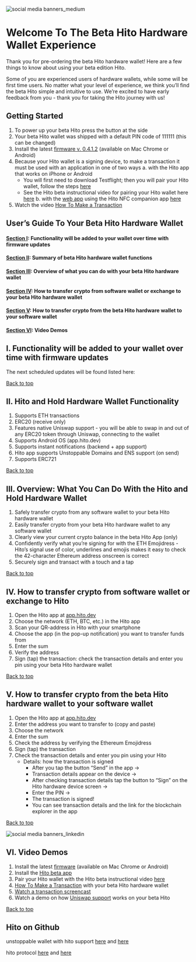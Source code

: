 ![social media banners_medium](https://user-images.githubusercontent.com/41199341/210452310-6285d50b-922f-4ee3-83cb-2918e2681533.png)


# Welcome To The Beta Hito Hardware Wallet Experience #
Thank you for pre-ordering the beta Hito hardware wallet! Here are a few things to know about using your beta edition Hito.

Some of you are experienced users of hardware wallets, while some will be first time users. No matter what your level of experience, we think you’ll find the beta Hito simple and intuitive to use. We’re excited to have early feedback from you -  thank you for taking the Hito journey with us!

## Getting Started ##
1. To power up your beta Hito press the button at the side
4. Your beta Hito wallet was shipped with a default PIN code of 111111 (this can be changed)
5. Install the latest [firmware v. 0.4.1.2](https://fota.hito.xyz) (available on Mac Chrome or Android)
6. Because your Hito wallet is a signing device, to make a transaction it must be used with an application in one of two ways
   a. with the Hito app that works on iPhone or Android
      - You will first need to download Testflight; then you will pair your Hito wallet, follow the steps [here](https://testflight.apple.com/join/0fOZD2hD)
      - See the Hito beta instructional video for pairing your Hito wallet here [here](https://youtube.com/shorts/pHPlrf77LZs)
  b. with the [web app](app.hito.dev) using the Hito NFC companion app [here](https://testflight.apple.com/join/kDWUnQGq)
7. Watch the video [How To Make a Transaction](https://youtube.com/shorts/eQMrfLVqmuE)


## User’s Guide To Your Beta Hito Hardware Wallet ##

#### [Section I](https://github.com/hito-xyz/docs/tree/main/Hito%20User's%20Guide#i--functionality-will-be-added-to-your-wallet-over-time-with-firmware-updates): Functionality will be added to your wallet over time with firmware updates ####
#### [Section II](https://github.com/hito-xyz/docs/edit/main/Hito%20User's%20Guide/README.md#ii-beta-hito-hardware-wallet-functionality): Summary of beta Hito hardware wallet functions ####
#### [Section III](https://github.com/hito-xyz/docs/edit/main/Hito%20User's%20Guide/README.md#iii-overview-what-you-can-do-with-the-beta-hito-hardware-wallet): Overview of what you can do with your beta Hito hardware wallet ####
#### [Section IV](https://github.com/hito-xyz/docs/edit/main/Hito%20User's%20Guide/README.md#v-how-to-transfer-crypto-from-the-beta-hito-hardware-wallet-to-your-software-wallet): How to transfer crypto from software wallet or exchange to your beta Hito hardware wallet ####
#### [Section V](https://github.com/hito-xyz/docs/edit/main/Hito%20User's%20Guide/README.md#v-how-to-transfer-crypto-from-the-beta-hito-hardware-wallet-to-your-software-wallet): How to  transfer crypto from the beta Hito hardware wallet to your software wallet ####
#### [Section VI](https://github.com/hito-xyz/docs/edit/main/Hito%20User's%20Guide/README.md#vi--video-demos): Video Demos


## I.  Functionality will be added to your wallet over time with firmware updates ## 
The next scheduled updates will be found listed here: 
     
 


[Back to top](https://github.com/hito-xyz/docs/edit/main/Hito%20User's%20Guide/README.md#users-guide-to-your-beta-hito-hardware-wallet)


## II.  Hito and Hold Hardware Wallet Functionality ##

1. Supports ETH transactions
2. ERC20 (receive only)
3. Features native Uniswap support - you will be able to swap in and out of any ERC20 token through Uniswap, connecting to the wallet
4. Supports Android OS (app.hito.dev)
5. Supports instant notifications (backend + app support)
6. Hito app supports Unstoppable Domains and ENS support (on send) 
7. Supports ERC721 

[Back to top](https://github.com/hito-xyz/docs/edit/main/Hito%20User's%20Guide/README.md#users-guide-to-your-beta-hito-hardware-wallet)


## III.  Overview: What You Can Do With the Hito and Hold Hardware Wallet ##

1. Safely transfer crypto from any software wallet to your beta Hito hardware wallet
2. Easily transfer crypto from your beta Hito hardware wallet to any software wallet
3. Clearly view your current crypto balance in the beta Hito App (only)
4. Confidently verify what you’re signing for with the ETH Emojidress -  Hito’s signal use of color, underlines and emojis makes it easy to check the 42-character Ethereum address onscreen is correct 
5. Securely  sign and transact with a touch and a tap

[Back to top](https://github.com/hito-xyz/docs/edit/main/Hito%20User's%20Guide/README.md#users-guide-to-your-beta-hito-hardware-wallet)


## IV. 	How to transfer crypto from software wallet or exchange to Hito ##

1. Open the Hito app at [app.hito.dev](https://app.hito.dev/)
2. Choose the network (ETH, BTC, etc.) in the Hito app
3. Scan your QR-address in Hito with your smartphone
4. Choose the app (in the pop-up notification) you want to transfer funds from
5. Enter the sum 
6. Verify the address 
7. Sign (tap) the transaction: check the transaction details and enter you pin using your beta Hito hardware wallet

[Back to top](https://github.com/hito-xyz/docs/edit/main/Hito%20User's%20Guide/README.md#users-guide-to-your-beta-hito-hardware-wallet)


## V. 	How to transfer crypto from the beta Hito hardware wallet to your software wallet ## 

1. Open the Hito app at [app.hito.dev](https://app.hito.dev/)
2. Enter the address you want to transfer to (copy and paste)
3. Choose the network
4. Enter the sum
5. Check the address by verifying the Ethereum Emojidress
6. Sign (tap) the transaction
7. Check the transaction details and enter you pin using your Hito
   - Details: how the transaction is signed
     - After you tap the button “Send” in the app →
     - Transaction details appear on the device →
     - After checking transaction details tap the button to “Sign” on the Hito hardware device screen → 
     - Enter the PIN → 
     - The transaction is signed!
     - You can see transaction details and the link for the blockchain explorer in the app

[Back to top](https://github.com/hito-xyz/docs/edit/main/Hito%20User's%20Guide/README.md#users-guide-to-your-beta-hito-hardware-wallet)

![social media banners_linkedin](https://user-images.githubusercontent.com/41199341/210452599-a365bd03-ecae-4654-b479-7543dea251cd.png)

## VI.  Video Demos ##

1. Install the latest [firmware](https://fota.hito.xyz) (available on Mac Chrome or Android)
2. Install the [Hito beta app](https://youtube.com/shorts/LYANqj3g4SY)
3. Pair your Hito wallet with the Hito beta instructional video [here](https://youtube.com/shorts/pHPlrf77LZs)
4. [How To Make a Transaction](https://youtube.com/shorts/eQMrfLVqmuE) with your beta Hito hardware wallet
5. [Watch a transaction screencast](https://youtu.be/oA9JYdlF1rY) 
6. Watch a demo on how [Uniswap support](https://youtu.be/E--A4ZzqO3ohttps://youtu.be/E--A4ZzqO3o) works on your beta Hito 


[Back to top](https://github.com/hito-xyz/docs/edit/main/Hito%20User's%20Guide/README.md#users-guide-to-your-beta-hito-hardware-wallet)

## Hito on Github ##
 
unstoppable wallet with hito support [here](https://github.com/mishabunte/unstoppable-wallet-android) and [here](https://github.com/mishabunte/unstoppable-wallet-ios)

hito protocol [here](https://github.com/mishabunte/hito-link) and [here](https://github.com/mishabunte/hito-link-near)
